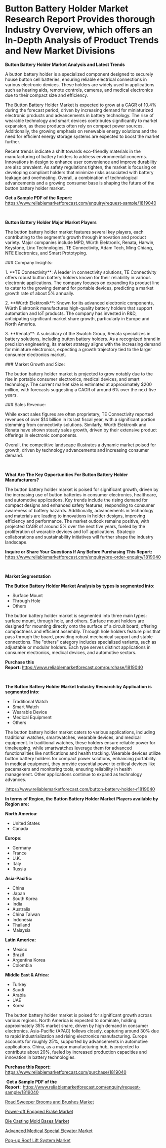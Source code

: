<p><h1>Button Battery Holder Market Research Report Provides thorough Industry Overview, which offers an In-Depth Analysis of Product Trends and New Market Divisions</h1></p><p><strong>Button Battery Holder Market Analysis and Latest Trends</strong></p>
<p><p>A button battery holder is a specialized component designed to securely house button cell batteries, ensuring reliable electrical connections in various electronic devices. These holders are widely used in applications such as hearing aids, remote controls, cameras, and medical electronics due to their compact size and efficiency. </p><p>The Button Battery Holder Market is expected to grow at a CAGR of 10.4% during the forecast period, driven by increasing demand for miniaturized electronic products and advancements in battery technology. The rise of wearable technology and smart devices contributes significantly to market expansion, as these products often rely on compact power sources. Additionally, the growing emphasis on renewable energy solutions and the need for efficient energy storage systems are expected to boost the market further.</p><p>Recent trends indicate a shift towards eco-friendly materials in the manufacturing of battery holders to address environmental concerns. Innovations in design to enhance user convenience and improve durability are also prevalent. As safety regulations tighten, the market is focusing on developing compliant holders that minimize risks associated with battery leakage and overheating. Overall, a combination of technological advancements and a growing consumer base is shaping the future of the button battery holder market.</p></p>
<p><strong>Get a Sample PDF of the Report:&nbsp;</strong> <a href="https://www.reliablemarketforecast.com/enquiry/request-sample/1819040?utm_campaign=1903&utm_medium=2&utm_source=Github&utm_content=ia&utm_term=28022025&utm_id=button-battery-holder">https://www.reliablemarketforecast.com/enquiry/request-sample/1819040</a></p>
<p>&nbsp;</p>
<p><strong>Button Battery Holder Major Market Players</strong></p>
<p><p>The button battery holder market features several key players, each contributing to the segment's growth through innovation and product variety. Major companies include MPD, Würth Elektronik, Renata, Harwin, Keystone, Linx Technologies, TE Connectivity, Adam Tech, Ming Chiang, NTE Electronics, and Smart Prototyping.</p><p>### Company Insights:</p><p>1. **TE Connectivity**: A leader in connectivity solutions, TE Connectivity offers robust button battery holders known for their reliability in various electronic applications. The company focuses on expanding its product line to cater to the growing demand for portable devices, predicting a market growth rate of about 5% annually.</p><p>2. **Würth Elektronik**: Known for its advanced electronic components, Würth Elektronik manufactures high-quality battery holders that support automation and IoT products. The company has invested in R&D, anticipating significant market share growth, particularly in Europe and North America.</p><p>3. **Renata**: A subsidiary of the Swatch Group, Renata specializes in battery solutions, including button battery holders. As a recognized brand in precision engineering, its market strategy aligns with the increasing demand for miniature electronics, expecting a growth trajectory tied to the larger consumer electronics market.</p><p>### Market Growth and Size:</p><p>The button battery holder market is projected to grow notably due to the rise in portable consumer electronics, medical devices, and smart technology. The current market size is estimated at approximately $200 million, with forecasts suggesting a CAGR of around 6% over the next five years.</p><p>### Sales Revenue:</p><p>While exact sales figures are often proprietary, TE Connectivity reported revenues of over $14 billion in its last fiscal year, with a significant portion stemming from connectivity solutions. Similarly, Würth Elektronik and Renata have shown steady sales growth, driven by their extensive product offerings in electronic components.</p><p>Overall, the competitive landscape illustrates a dynamic market poised for growth, driven by technology advancements and increasing consumer demand.</p></p>
<p>&nbsp;</p>
<p><strong>What Are The Key Opportunities For Button Battery Holder Manufacturers?</strong></p>
<p><p>The button battery holder market is poised for significant growth, driven by the increasing use of button batteries in consumer electronics, healthcare, and automotive applications. Key trends include the rising demand for compact designs and enhanced safety features, responding to consumer awareness of battery hazards. Additionally, advancements in technology and materials are leading to innovations in holder designs, improving efficiency and performance. The market outlook remains positive, with projected CAGR of around 5% over the next five years, fueled by the proliferation of wearable devices and IoT applications. Strategic collaborations and sustainability initiatives will further shape the industry landscape.</p></p>
<p><strong>Inquire or Share Your Questions If Any Before Purchasing This Report:</strong> <a href="https://www.reliablemarketforecast.com/enquiry/pre-order-enquiry/1819040?utm_campaign=1903&utm_medium=2&utm_source=Github&utm_content=ia&utm_term=28022025&utm_id=button-battery-holder">https://www.reliablemarketforecast.com/enquiry/pre-order-enquiry/1819040</a></p>
<p>&nbsp;</p>
<p><strong>Market Segmentation</strong></p>
<p><strong>The Button Battery Holder Market Analysis by types is segmented into:</strong></p>
<p><ul><li>Surface Mount</li><li>Through Hole</li><li>Others</li></ul></p>
<p><p>The button battery holder market is segmented into three main types: surface mount, through hole, and others. Surface mount holders are designed for mounting directly onto the surface of a circuit board, offering compactness and efficient assembly. Through hole holders feature pins that pass through the board, providing robust mechanical support and stable connections. The "others" category includes specialized variants, such as adjustable or modular holders. Each type serves distinct applications in consumer electronics, medical devices, and automotive sectors.</p></p>
<p><strong>Purchase this Report:&nbsp;</strong><a href="https://www.reliablemarketforecast.com/purchase/1819040?utm_campaign=1903&utm_medium=2&utm_source=Github&utm_content=ia&utm_term=28022025&utm_id=button-battery-holder">https://www.reliablemarketforecast.com/purchase/1819040</a></p>
<p>&nbsp;</p>
<p><strong>The Button Battery Holder Market Industry Research by Application is segmented into:</strong></p>
<p><ul><li>Traditional Watch</li><li>Smart Watch</li><li>Wearable Device</li><li>Medical Equipment</li><li>Others</li></ul></p>
<p><p>The button battery holder market caters to various applications, including traditional watches, smartwatches, wearable devices, and medical equipment. In traditional watches, these holders ensure reliable power for timekeeping, while smartwatches leverage them for advanced functionalities like notifications and health tracking. Wearable devices utilize button battery holders for compact power solutions, enhancing portability. In medical equipment, they provide essential power to critical devices like pacemakers and monitoring tools, ensuring reliability in health management. Other applications continue to expand as technology advances.</p></p>
<p><a href="https://www.reliablemarketforecast.com/button-battery-holder-r1819040?utm_campaign=1903&utm_medium=2&utm_source=Github&utm_content=ia&utm_term=28022025&utm_id=button-battery-holder">&nbsp;https://www.reliablemarketforecast.com/button-battery-holder-r1819040</a></p>
<p><strong>In terms of Region, the Button Battery Holder Market Players available by Region are:</strong></p>
<p>
    <p> <strong> North America: </strong>
        <ul>
            <li>United States</li>
            <li>Canada</li>
        </ul>
        </p> 
    <p> <strong> Europe: </strong>
        <ul>
            <li>Germany</li>
            <li>France</li>
            <li>U.K.</li>
            <li>Italy</li>
            <li>Russia</li>
        </ul>
        </p> 
    <p> <strong> Asia-Pacific: </strong>
        <ul>
            <li>China</li>
            <li>Japan</li>
            <li>South Korea</li>
            <li>India</li>
            <li>Australia</li>
            <li>China Taiwan</li>
            <li>Indonesia</li>
            <li>Thailand</li>
            <li>Malaysia</li>
        </ul>
        </p> 
    <p> <strong> Latin America: </strong>
        <ul>
            <li>Mexico</li>
            <li>Brazil</li>
            <li>Argentina Korea</li>
            <li>Colombia</li>
        </ul>
        </p> 
    <p> <strong> Middle East & Africa: </strong>
        <ul>
            <li>Turkey</li>
            <li>Saudi</li>
            <li>Arabia</li>
            <li>UAE</li>
            <li>Korea</li>
        </ul>
    </p>
    </p>
<p><p>The button battery holder market is poised for significant growth across various regions. North America is expected to dominate, holding approximately 35% market share, driven by high demand in consumer electronics. Asia-Pacific (APAC) follows closely, capturing around 30% due to rapid industrialization and rising electronics manufacturing. Europe accounts for roughly 25%, supported by advancements in automotive applications. China, as a major manufacturing hub, is projected to contribute about 20%, fueled by increased production capacities and innovation in battery technologies.</p></p>
<p><strong>Purchase this Report: </strong><a href="https://www.reliablemarketforecast.com/purchase/1819040?utm_campaign=1903&utm_medium=2&utm_source=Github&utm_content=ia&utm_term=28022025&utm_id=button-battery-holder">https://www.reliablemarketforecast.com/purchase/1819040</a></p>
<p>&nbsp;<strong>Get a Sample PDF of the Report:&nbsp;&nbsp;</strong><a href="https://www.reliablemarketforecast.com/enquiry/request-sample/1819040?utm_campaign=1903&utm_medium=2&utm_source=Github&utm_content=ia&utm_term=28022025&utm_id=button-battery-holder">https://www.reliablemarketforecast.com/enquiry/request-sample/1819040</a></p>
<p><strong></strong></p>
<p><p><a href="https://github.com/saaindosya/Market-Research-Report-List-1/blob/main/road-sweeper-brooms-and-brushes-market.md?utm_campaign=1903&utm_medium=2&utm_source=Github&utm_content=ia&utm_term=28022025&utm_id=button-battery-holder">Road Sweeper Brooms and Brushes Market</a></p><p><a href="https://github.com/ternainglin/Market-Research-Report-List-1/blob/main/power-off-engaged-brake-market.md?utm_campaign=1903&utm_medium=2&utm_source=Github&utm_content=ia&utm_term=28022025&utm_id=button-battery-holder">Power-off Engaged Brake Market</a></p><p><a href="https://github.com/penglatilles/Market-Research-Report-List-1/blob/main/die-casting-mold-bases-market.md?utm_campaign=1903&utm_medium=2&utm_source=Github&utm_content=ia&utm_term=28022025&utm_id=button-battery-holder">Die Casting Mold Bases Market</a></p><p><a href="https://github.com/akaalahk/Market-Research-Report-List-1/blob/main/advanced-medical-special-elevator-market.md?utm_campaign=1903&utm_medium=2&utm_source=Github&utm_content=ia&utm_term=28022025&utm_id=button-battery-holder">Advanced Medical Special Elevator Market</a></p><p><a href="https://github.com/agdonthisa/Market-Research-Report-List-1/blob/main/pop-up-roof-lift-system-market.md?utm_campaign=1903&utm_medium=2&utm_source=Github&utm_content=ia&utm_term=28022025&utm_id=button-battery-holder">Pop-up Roof Lift System Market</a></p></p>